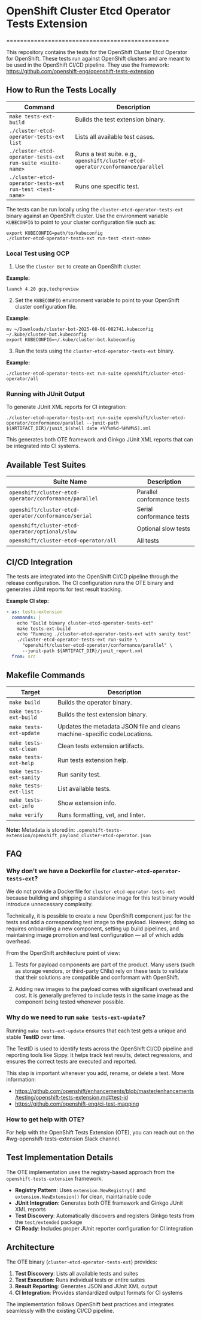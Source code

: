 # OpenShift Cluster Etcd Operator Tests Extension
===============================================

This repository contains the tests for the OpenShift Cluster Etcd Operator for OpenShift.
These tests run against OpenShift clusters and are meant to be used in the OpenShift CI/CD pipeline.
They use the framework: https://github.com/openshift-eng/openshift-tests-extension

## How to Run the Tests Locally

| Command | Description |
|---------|-------------|
| `make tests-ext-build` | Builds the test extension binary. |
| `./cluster-etcd-operator-tests-ext list` | Lists all available test cases. |
| `./cluster-etcd-operator-tests-ext run-suite <suite-name>` | Runs a test suite. e.g., `openshift/cluster-etcd-operator/conformance/parallel` |
| `./cluster-etcd-operator-tests-ext run-test <test-name>` | Runs one specific test. |

The tests can be run locally using the `cluster-etcd-operator-tests-ext` binary against an OpenShift cluster.
Use the environment variable `KUBECONFIG` to point to your cluster configuration file such as:

```shell
export KUBECONFIG=path/to/kubeconfig
./cluster-etcd-operator-tests-ext run-test <test-name>
```

### Local Test using OCP

1. Use the `Cluster Bot` to create an OpenShift cluster.

**Example:**
```shell
launch 4.20 gcp,techpreview
```

2. Set the `KUBECONFIG` environment variable to point to your OpenShift cluster configuration file.

**Example:**
```shell
mv ~/Downloads/cluster-bot-2025-08-06-082741.kubeconfig ~/.kube/cluster-bot.kubeconfig
export KUBECONFIG=~/.kube/cluster-bot.kubeconfig
```

3. Run the tests using the `cluster-etcd-operator-tests-ext` binary.

**Example:**
```shell
./cluster-etcd-operator-tests-ext run-suite openshift/cluster-etcd-operator/all
```

### Running with JUnit Output

To generate JUnit XML reports for CI integration:

```shell
./cluster-etcd-operator-tests-ext run-suite openshift/cluster-etcd-operator/conformance/parallel --junit-path $(ARTIFACT_DIR)/junit_$(shell date +%Y%m%d-%H%M%S).xml
```

This generates both OTE framework and Ginkgo JUnit XML reports that can be integrated into CI systems.

## Available Test Suites

| Suite Name | Description |
|------------|-------------|
| `openshift/cluster-etcd-operator/conformance/parallel` | Parallel conformance tests |
| `openshift/cluster-etcd-operator/conformance/serial` | Serial conformance tests |
| `openshift/cluster-etcd-operator/optional/slow` | Optional slow tests |
| `openshift/cluster-etcd-operator/all` | All tests |

## CI/CD Integration

The tests are integrated into the OpenShift CI/CD pipeline through the release configuration.
The CI configuration runs the OTE binary and generates JUnit reports for test result tracking.

**Example CI step:**
```yaml
- as: tests-extension
  commands: |
    echo "Build binary cluster-etcd-operator-tests-ext"
    make tests-ext-build
    echo "Running ./cluster-etcd-operator-tests-ext with sanity test"
    ./cluster-etcd-operator-tests-ext run-suite \
      "openshift/cluster-etcd-operator/conformance/parallel" \
      --junit-path ${ARTIFACT_DIR}/junit_report.xml
  from: src
```

## Makefile Commands

| Target | Description |
|--------|-------------|
| `make build` | Builds the operator binary. |
| `make tests-ext-build` | Builds the test extension binary. |
| `make tests-ext-update` | Updates the metadata JSON file and cleans machine-specific codeLocations. |
| `make tests-ext-clean` | Clean tests extension artifacts. |
| `make tests-ext-help` | Run tests extension help. |
| `make tests-ext-sanity` | Run sanity test. |
| `make tests-ext-list` | List available tests. |
| `make tests-ext-info` | Show extension info. |
| `make verify` | Runs formatting, vet, and linter. |

**Note:** Metadata is stored in: `.openshift-tests-extension/openshift_payload_cluster-etcd-operator.json`

## FAQ

### Why don't we have a Dockerfile for `cluster-etcd-operator-tests-ext`?

We do not provide a Dockerfile for `cluster-etcd-operator-tests-ext` because building and shipping a
standalone image for this test binary would introduce unnecessary complexity.

Technically, it is possible to create a new OpenShift component just for the
tests and add a corresponding test image to the payload. However, doing so requires
onboarding a new component, setting up build pipelines, and maintaining image promotion
and test configuration — all of which adds overhead.

From the OpenShift architecture point of view:

1. Tests for payload components are part of the product. Many users (such as storage vendors, or third-party CNIs)
rely on these tests to validate that their solutions are compatible and conformant with OpenShift.

2. Adding new images to the payload comes with significant overhead and cost.
It is generally preferred to include tests in the same image as the component
being tested whenever possible.

### Why do we need to run `make tests-ext-update`?

Running `make tests-ext-update` ensures that each test gets a unique and stable **TestID** over time.

The TestID is used to identify tests across the OpenShift CI/CD pipeline and reporting tools like Sippy.
It helps track test results, detect regressions, and ensures the correct tests are
executed and reported.

This step is important whenever you add, rename, or delete a test.
More information:
- https://github.com/openshift/enhancements/blob/master/enhancements/testing/openshift-tests-extension.md#test-id
- https://github.com/openshift-eng/ci-test-mapping

### How to get help with OTE?

For help with the OpenShift Tests Extension (OTE), you can reach out on the #wg-openshift-tests-extension Slack channel.

## Test Implementation Details

The OTE implementation uses the registry-based approach from the `openshift-tests-extension` framework:

- **Registry Pattern**: Uses `extension.NewRegistry()` and `extension.NewExtension()` for clean, maintainable code
- **JUnit Integration**: Generates both OTE framework and Ginkgo JUnit XML reports
- **Test Discovery**: Automatically discovers and registers Ginkgo tests from the `test/extended` package
- **CI Ready**: Includes proper JUnit reporter configuration for CI integration

## Architecture

The OTE binary (`cluster-etcd-operator-tests-ext`) provides:

1. **Test Discovery**: Lists all available tests and suites
2. **Test Execution**: Runs individual tests or entire suites
3. **Result Reporting**: Generates JSON and JUnit XML output
4. **CI Integration**: Provides standardized output formats for CI systems

The implementation follows OpenShift best practices and integrates seamlessly with the existing CI/CD pipeline.

